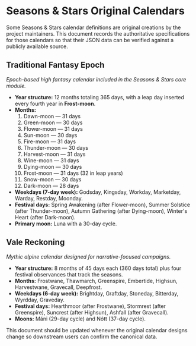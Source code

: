 # Seasons & Stars Original Calendars

Some Seasons & Stars calendar definitions are original creations by the project maintainers. This document records the authoritative specifications for those calendars so that their JSON data can be verified against a publicly available source.

## Traditional Fantasy Epoch

_Epoch-based high fantasy calendar included in the Seasons & Stars core module._

- **Year structure:** 12 months totaling 365 days, with a leap day inserted every fourth year in **Frost-moon**.
- **Months:**
  1. Dawn-moon — 31 days
  2. Green-moon — 30 days
  3. Flower-moon — 31 days
  4. Sun-moon — 30 days
  5. Fire-moon — 31 days
  6. Thunder-moon — 30 days
  7. Harvest-moon — 31 days
  8. Wine-moon — 31 days
  9. Dying-moon — 30 days
  10. Frost-moon — 31 days (32 in leap years)
  11. Snow-moon — 30 days
  12. Dark-moon — 28 days
- **Weekdays (7-day week):** Godsday, Kingsday, Workday, Marketday, Warday, Restday, Moonday.
- **Festival days:** Spring Awakening (after Flower-moon), Summer Solstice (after Thunder-moon), Autumn Gathering (after Dying-moon), Winter's Heart (after Dark-moon).
- **Primary moon:** Luna with a 30-day cycle.

## Vale Reckoning

_Mythic alpine calendar designed for narrative-focused campaigns._

- **Year structure:** 8 months of 45 days each (360 days total) plus four festival observances that track the seasons.
- **Months:** Frostwane, Thawmarch, Greenspire, Embertide, Highsun, Harvestwane, Gravecall, Deepfrost.
- **Weekdays (6-day week):** Brightday, Graftday, Stoneday, Bitterday, Wyrdday, Graveday.
- **Festival days:** Hearthmoor (after Frostwane), Stormrest (after Greenspire), Suncrest (after Highsun), Ashfall (after Gravecall).
- **Moons:** Máni (29-day cycle) and Nótt (37-day cycle).

This document should be updated whenever the original calendar designs change so downstream users can confirm the canonical data.
